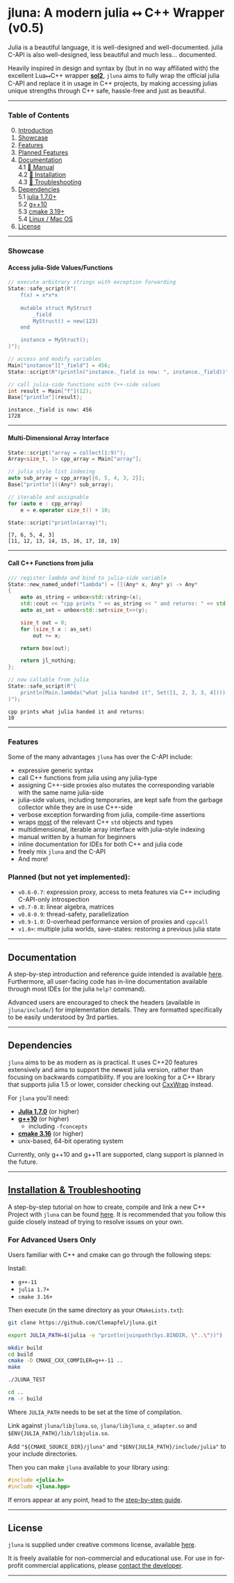 # jluna: A modern julia ⭤ C++ Wrapper (v0.5)

Julia is a beautiful language, it is well-designed and well-documented. julia C-API is also well-designed, less beautiful and much less... documented.

Heavily inspired in design and syntax by (but in no way affiliated with) the excellent Lua⭤C++ wrapper [**sol2**](https://github.com/ThePhD/sol2), `jluna` aims to fully wrap the official julia C-API and replace it in usage in C++ projects, by making accessing julias unique strengths through C++ safe, hassle-free and just as beautiful.

---

### Table of Contents

0. [Introduction](README.md)
1. [Showcase](#showcase)<br>
2. [Features](#features)<br>
3. [Planned Features](#planned-but-not-yet-implemented)<br>
4. [Documentation](#documentation)<br>
    4.1 [🔗 Manual](./docs/manual.md)<br>
    4.2 [🔗 Installation](./docs/installation.md)<br>
    4.3 [🔗 Troubleshooting](./docs/installation.md#troubleshooting)<br>
5. [Dependencies](#dependencies)<br>
   5.1 [julia 1.7.0+](#dependencies)<br>
   5.2 [g++10](#dependencies)<br>
   5.3 [cmake 3.19+](#dependencies)<br>
   5.4 [Linux / Mac OS](#dependencies)
6. [License](#license)
   
---

### Showcase
#### Access julia-Side Values/Functions
```cpp
// execute arbitrary strings with exception forwarding
State::safe_script(R"(
    f(x) = x*x*x
    
    mutable struct MyStruct
        _field
        MyStruct() = new(123)
    end

    instance = MyStruct();
)");

// access and modify variables
Main["instance"]["_field"] = 456;
State::script(R"(println("instance._field is now: ", instance._field))");

// call julia-side functions with C++-side values
int result = Main["f"](12);
Base["println"](result);
```
```
instance._field is now: 456
1728
```
---
#### Multi-Dimensional Array Interface
```cpp
State::script("array = collect(1:9)");
Array<size_t, 1> cpp_array = Main["array"];

// julia style list indexing
auto sub_array = cpp_array[{6, 5, 4, 3, 2}];
Base["println"]((Any*) sub_array);

// iterable and assignable
for (auto e : cpp_array)
    e = e.operator size_t() + 10;

State::script("println(array)");
```
```
[7, 6, 5, 4, 3]
[11, 12, 13, 14, 15, 16, 17, 18, 19]
```
---
#### Call C++ Functions from julia

```cpp
/// register lambda and bind to julia-side variable
State::new_named_undef("lambda") = [](Any* x, Any* y) -> Any*
{
    auto as_string = unbox<std::string>(x);
    std::cout << "cpp prints " << as_string << " and returns: " << std::endl;
    auto as_set = unbox<std::set<size_t>>(y);

    size_t out = 0;
    for (size_t x : as_set)
        out += x;

    return box(out);

    return jl_nothing;
};

// now callable from julia
State::safe_script(R"(
    println(Main.lambda("what julia handed it", Set([1, 2, 3, 3, 4])))  # non-c-types work!
)");
```
```
cpp prints what julia handed it and returns: 
10
```
---

### Features
Some of the many advantages `jluna` has over the C-API include:

+ expressive generic syntax
+ call C++ functions from julia using any julia-type
+ assigning C++-side proxies also mutates the corresponding variable with the same name julia-side
+ julia-side values, including temporaries, are kept safe from the garbage collector while they are in use C++-side
+ verbose exception forwarding from julia, compile-time assertions
+ wraps [most](./docs/quick_and_dirty.md#list-of-unboxables) of the relevant C++ `std` objects and types
+ multidimensional, iterable array interface with julia-style indexing
+ manual written by a human for beginners
+ inline documentation for IDEs for both C++ and julia code 
+ freely mix `jluna` and the C-API
+ And more!

### Planned (but not yet implemented):

+ `v0.6-0.7`: expression proxy, access to meta features via C++ including C-API-only introspection
+ `v0.7-0.8`: linear algebra, matrices
+ `v0.8-0.9`: thread-safety, parallelization
+ `v0.9-1.0`: 0-overhead performance version of proxies and `cppcall`
+ `v1.0+`: multiple julia worlds, save-states: restoring a previous julia state
---

## Documentation

A step-by-step introduction and reference guide intended is available [here](./docs/manual.md). Furthermore, all user-facing code has in-line documentation available through most IDEs (or the julia `help?` command). 

Advanced users are encouraged to check the headers (available in `jluna/include/`) for implementation details. They are formatted specifically to be easily understood by 3rd parties. 

---

## Dependencies

`jluna` aims to be as modern as is practical. It uses C++20 features extensively and aims to support the newest julia version, rather than focusing on backwards compatibility. If you are looking for a C++ library that supports julia 1.5 or lower, consider checking out [CxxWrap](https://github.com/JuliaInterop/CxxWrap.jl) instead.

For `jluna` you'll need:
+ [**Julia 1.7.0**](https://julialang.org/downloads/#current_stable_release) (or higher)
+ [**g++10**](https://askubuntu.com/questions/1192955/how-to-install-g-10-on-ubuntu-18-04) (or higher)
  - including `-fconcepts`
+ [**cmake 3.16**](https://cmake.org/download/) (or higher)
+ unix-based, 64-bit operating system

Currently, only g++10 and g++11 are supported, clang support is planned in the future.

---

## [Installation & Troubleshooting](./docs/installation.md)

A step-by-step tutorial on how to create, compile and link a new C++ Project with `jluna` can be found [here](./docs/installation.md). It is recommended that you follow this guide closely instead of trying to resolve issues on your own.

### For Advanced Users Only

Users familiar with C++ and cmake can go through the following steps:

Install:

+ `g++-11`
+ `julia 1.7+`
+ `cmake 3.16+`

Then execute (in the same directory as your `CMakeLists.txt`):

```bash
git clone https://github.com/Clemapfel/jluna.git

export JULIA_PATH=$(julia -e "println(joinpath(Sys.BINDIR, \"..\"))")

mkdir build
cd build
cmake -D CMAKE_CXX_COMPILER=g++-11 ..
make

./JLUNA_TEST

cd ..
rm -r build
```

Where `JULIA_PATH` needs to be set at the time of compilation.

Link against `jluna/libjluna.so`, `jluna/libjluna_c_adapter.so` and `$ENV{JULIA_PATH}/lib/libjulia.so`.

Add `"${CMAKE_SOURCE_DIR}/jluna"` and `"$ENV{JULIA_PATH}/include/julia"` to your include directories.

Then you can make `jluna` available to your library using:

```cpp
#include <julia.h>
#include <jluna.hpp>
```

If errors appear at any point, head to the [step-by-step guide](./docs/installation.md).

---

## License

`jluna` is supplied under creative commons license, available [here](https://creativecommons.org/licenses/by-nc/3.0/legalcode). 

It is freely available for non-commercial and educational use. For use in for-profit commercial applications, please [contact the developer](https://www.clemens-cords.com/contact).

---